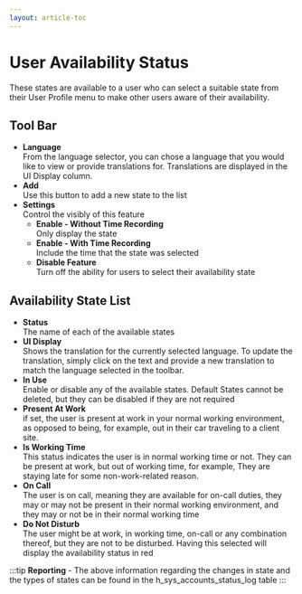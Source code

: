 ```yaml
---
layout: article-toc
---
```

# User Availability Status
These states are available to a user who can select a suitable state from their User Profile menu to make other users aware of their availability.

## Tool Bar
* **Language**<br>From the language selector, you can chose a language that you would like to view or provide translations for. Translations are displayed in the UI Display column.
* **Add**<br>Use this button to add a new state to the list
* **Settings**<br>Control the visibly of this feature
    * **Enable - Without Time Recording**<br>Only display the state
    * **Enable - With Time Recording**<br>Include the time that the state was selected
    * **Disable Feature**<br>Turn off the ability for users to select their availability state

## Availability State List
* **Status**<br>The name of each of the available states
* **UI Display**<br>Shows the translation for the currently selected language. To update the translation, simply click on the text and provide a new translation to match the language selected in the toolbar.
* **In Use**<br>Enable or disable any of the available states. Default States cannot be deleted, but they can be disabled if they are not required
* **Present At Work**<br>if set, the user is present at work in your normal working environment, as opposed to being, for example, out in their car traveling to a client site.
* **Is Working Time**<br>This status indicates the user is in normal working time or not. They can be present at work, but out of working time, for example, They are staying late for some non-work-related reason.
* **On Call**<br>The user is on call, meaning they are available for on-call duties, they may or may not be present in their normal working environment, and they may or not be in their normal working time
* **Do Not Disturb**<br>The user might be at work, in working time, on-call or any combination thereof, but they are not to be disturbed. Having this selected will display the availability status in red

:::tip
**Reporting** - The above information regarding the changes in state and the types of states can be found in the h_sys_accounts_status_log table
:::